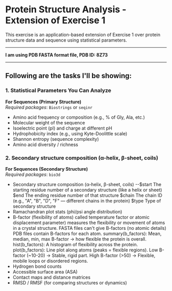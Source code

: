 # Protein Structure Analysis - Extension of Exercise 1

This exercise is an application-based extension of Exercise 1 over protein structure data and sequence using statistical parameters.

---

**I am using PDB FASTA format file, PDB ID: 8Z73**

---

## Following are the tasks I'll be showing:

### 1. Statistical Parameters You Can Analyze  
**For Sequences (Primary Structure)**  
_Required packages_: `Biostrings` or `seqinr`

- Amino acid frequency or composition (e.g., % of Gly, Ala, etc.)
- Molecular weight of the sequence
- Isoelectric point (pI) and charge at different pH
- Hydrophobicity index (e.g., using Kyte-Doolittle scale)
- Shannon entropy (sequence complexity)
- Amino acid diversity / richness

### 2. Secondary structure composition (α-helix, β-sheet, coils)  
**For Sequences (Secondary Structure)**  
_Required packages_: `bio3d`

- Secondary structure composition (α-helix, β-sheet, coils)
  --$start	The starting residue number of a secondary structure (like a helix or sheet)
  $end	The ending residue number of that structure
  $chain	The chain ID (e.g., "A", "B", "D", "F" — different chains in the protein)
  $type	Type of secondary structure
- Ramachandran plot stats (phi/psi angle distribution)
- B-factor (flexibility of atoms)
   called temperature factor or atomic displacement parameter) measures the flexibility or movement of atoms in a crystal structure.
  FASTA files can't give B-factors (no atomic details)
  PDB files contain B-factors for each atom.
  summary(b_factors): Mean, median, min, max B-factor → how flexible the protein is overall.
  hist(b_factors): A histogram of flexibility across the protein.
  plot(b_factors): Line plot along atoms (peaks = flexible regions).
  Low B-factor (~10-20) → Stable, rigid part.
  High B-factor (>50) → Flexible, mobile loops or disordered regions.
- Hydrogen bond counts
- Accessible surface area (ASA)
- Contact maps and distance matrices
- RMSD / RMSF (for comparing structures or dynamics)
